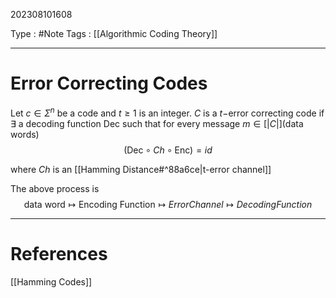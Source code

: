 202308101608

Type : #Note
Tags : [[Algorithmic Coding Theory]]

---
# Error Correcting Codes
Let $c\in\Sigma^{n}$ be a code and $t\ge 1$ is an integer.
$C$ is a $t-$error correcting code if $\exists$ a decoding function $\text{Dec}$ such that for every message $m\in [|C|]$(data words)
$$
(\text{Dec}\circ Ch\circ\text{Enc}) = id
$$

where $Ch$ is an [[Hamming Distance#^88a6ce|t-error channel]] 

The above process is
$$
\text{data word} \longmapsto \text{Encoding Function} \longmapsto {Error Channel} \longmapsto {Decoding Function}
$$

---
# References
[[Hamming Codes]]